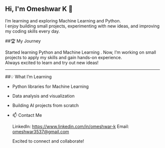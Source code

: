 ## Hi, I'm Omeshwar K 👋

I’m learning and exploring Machine Learning and Python.  
I enjoy building small projects, experimenting with new ideas, and improving my coding skills every day.


##🏆 My Journey

Started learning Python and Machine Learning . 
Now, I’m working on small projects to apply my skills and gain hands-on experience.  
Always excited to learn and try out new ideas!

---

##💡 What I’m Learning

- Python libraries for Machine Learning  
- Data analysis and visualization  
- Building AI projects from scratch

- 📫 Contact Me

   LinkedIn: https://www.linkedin.com/in/omeshwar-k
   Email: omeshwar3537@gmail.com

   Excited to connect and collaborate!
